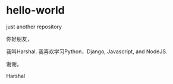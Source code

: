 # hello-world
just another repository

你好朋友，

我叫Harshal. 我喜欢学习Python，Django, Javascript, and NodeJS.

谢谢，

Harshal
